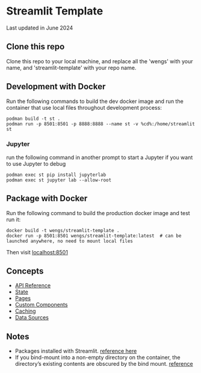 # Streamlit Template

Last updated in June 2024

## Clone this repo
Clone this repo to your local machine, and replace all the 'wengs' with your name, and 'streamlit-template' with your repo name.

## Development with Docker
Run the following commands to build the dev docker image and run the container that use local files throughout development process:
```
podman build -t st .
podman run -p 8501:8501 -p 8888:8888 --name st -v %cd%:/home/streamlit st
```
### Jupyter
run the following command in another prompt to start a Jupyter if you want to use Jupyter to debug
```
podman exec st pip install jupyterlab
podman exec st jupyter lab --allow-root
```

## Package with Docker
Run the following command to build the production docker image and test run it:
```
docker build -t wengs/streamlit-template .
docker run -p 8501:8501 wengs/streamlit-template:latest  # can be launched anywhere, no need to mount local files
```
Then visit [localhost:8501](http://localhost:8501/)

## Concepts
- [API Reference](https://docs.streamlit.io/library/api-reference)
- [State](https://docs.streamlit.io/library/advanced-features/session-state)
- [Pages](https://blog.streamlit.io/introducing-multipage-apps/)
- [Custom Components](https://docs.streamlit.io/library/components)
- [Caching](https://docs.streamlit.io/en/stable/caching.html)
- [Data Sources](https://docs.streamlit.io/knowledge-base/tutorials/databases)

## Notes
- Packages installed with Streamlit. [reference here](https://github.com/streamlit/streamlit/blob/develop/lib/setup.py)
- If you bind-mount into a non-empty directory on the container, the directory’s existing contents are obscured by the bind mount. [reference](https://docs.docker.com/storage/bind-mounts/#mount-into-a-non-empty-directory-on-the-container)
